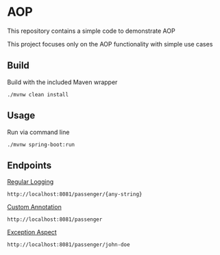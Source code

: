 # AOP

This repository contains a simple code to demonstrate AOP

This project focuses only on the AOP functionality with simple use cases

## Build

Build with the included Maven wrapper

    ./mvnw clean install

## Usage

Run via command line

    ./mvnw spring-boot:run

## Endpoints

[Regular Logging](./src/main/java/com/mp/aop/aspect/LoggingAspect.java)

    http://localhost:8081/passenger/{any-string}
 
[Custom Annotation](./src/main/java/com/mp/aop/aspect/custom)
    
    http://localhost:8081/passenger
    
[Exception Aspect](./src/main/java/com/mp/aop/aspect/ExceptionAspect.java)
    
    http://localhost:8081/passenger/john-doe